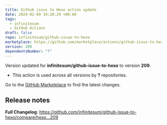 ```yaml
---
title: Github issus to Hexo action update
date: 2024-02-09 19:20:29 +00:00
tags:
  - infinitesum
  - GitHub Actions
draft: false
repo: infinitesum/github-issue-to-hexo
marketplace: https://github.com/marketplace/actions/github-issus-to-hexo-action-update
version: 209
dependentsNumber: "?"
---
```



Version updated for **infinitesum/github-issue-to-hexo** to version **209**.
- This action is used across all versions by **?** repositories.

Go to the [GitHub Marketplace](https://github.com/marketplace/actions/github-issus-to-hexo-action-update) to find the latest changes.

## Release notes

**Full Changelog**: https://github.com/infinitesum/github-issue-to-hexo/compare/hexo...209
